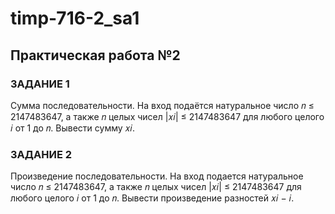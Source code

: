 # timp-716-2_sa1
## Практическая работа №2
### ЗАДАНИЕ 1
Сумма последовательности. На вход подаётся натуральное число 𝑛 ≤ 2147483647, а также 𝑛 целых чисел |𝑥𝑖| ≤ 2147483647 для любого целого 𝑖 от 1 до 𝑛.
Вывести сумму 𝑥𝑖.

### ЗАДАНИЕ 2
Произведение последовательности. На вход подается натуральное число 𝑛 ≤ 2147483647, а также 𝑛 целых чисел |𝑥𝑖| ≤ 2147483647 для любого целого 𝑖 от 1 до 𝑛.
Вывести произведение разностей 𝑥𝑖 − 𝑖.

